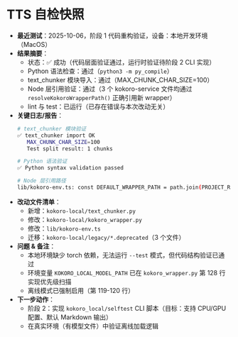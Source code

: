 # TTS 自检快照

- **最近测试**：2025-10-06，阶段 1 代码重构验证，设备：本地开发环境（MacOS）
- **结果摘要**：
  - 状态：✅ 成功（代码层面验证通过，运行时验证待阶段 2 CLI 实现）
  - Python 语法检查：通过（`python3 -m py_compile`）
  - text_chunker 模块导入：通过（MAX_CHUNK_CHAR_SIZE=100）
  - Node 层引用验证：通过（3 个 kokoro-service 文件均通过 `resolveKokoroWrapperPath()` 正确引用新 wrapper）
  - lint 与 test：已运行（已存在错误与本次改动无关）
- **关键日志/报告**：
  ```bash
  # text_chunker 模块验证
  ✅ text_chunker import OK
     MAX_CHUNK_CHAR_SIZE=100
     Test split result: 1 chunks

  # Python 语法验证
  ✅ Python syntax validation passed

  # Node 层引用路径
  lib/kokoro-env.ts: const DEFAULT_WRAPPER_PATH = path.join(PROJECT_ROOT, 'kokoro-local', 'kokoro_wrapper.py')
  ```
- **改动文件清单**：
  - 新增：`kokoro-local/text_chunker.py`
  - 修改：`kokoro-local/kokoro_wrapper.py`
  - 修改：`lib/kokoro-env.ts`
  - 迁移：`kokoro-local/legacy/*.deprecated`（3 个文件）
- **问题 & 备注**：
  - 本地环境缺少 torch 依赖，无法运行 `--test` 模式，但代码结构验证已通过
  - 环境变量 `KOKORO_LOCAL_MODEL_PATH` 已在 `kokoro_wrapper.py` 第 128 行实现优先级扫描
  - 离线模式已强制启用（第 119-120 行）
- **下一步动作**：
  - 阶段 2：实现 `kokoro_local/selftest` CLI 脚本（目标：支持 CPU/GPU 配置、默认 Markdown 输出）
  - 在真实环境（有模型文件）中验证离线加载逻辑
